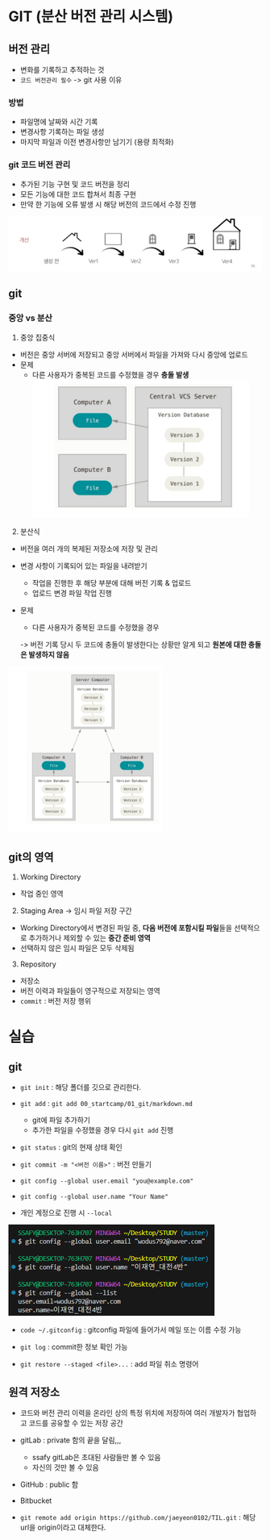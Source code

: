 # GIT (분산 버전 관리 시스템)

## 버전 관리
- 변화를 기록하고 추적하는 것
- `코드 버전관리 필수` -> git 사용 이유

### 방법
- 파일명에 날짜와 시간 기록
- 변경사항 기록하는 파일 생성
- 마지막 파일과 이전 변경사항만 남기기 (용량 최적화)

### git 코드 버전 관리
- 추가된 기능 구현 및 코드 버전을 정리
- 모든 기능에 대한 코드 합쳐서 최종 구현
- 만약 한 기능에 오류 발생 시 해당 버전의 코드에서 수정 진행

![alt text](image\image.png)

## git
### 중앙 vs 분산
1. 중앙 집중식
- 버전은 중앙 서버에 저장되고 중앙 서버에서 파일을 가져와 다시 중앙에 업로드
- 문제 
  - 다른 사용자가 중복된 코드를 수정했을 경우 **충돌 발생**
![alt text](image\image-1.png)

2. 분산식
- 버전을 여러 개의 복제된 저장소에 저장 및 관리
- 변경 사항이 기록되어 있는 파일을 내려받기
  - 작업을 진행한 후 해당 부분에 대해 버전 기록 & 업로드
  - 업로드 변경 파일 작업 진행 
- 문제 
  - 다른 사용자가 중복된 코드를 수정했을 경우 

  -> 버전 기록 당시 두 코드에 충돌이 발생한다는 상황만 알게 되고 **원본에 대한 충돌은 발생하지 않음**

![alt text](image\image-2.png)

## git의 영역
1. Working Directory
  - 작업 중인 영역
2. Staging Area -> 임시 파일 저장 구간
  - Working Directory에서 변경된 파일 중, **다음 버전에 포함시킬 파일**들을 선택적으로 추가하거나 제외할 수 있는 **중간 준비 영역**
  - 선택하지 않은 임시 파일은 모두 삭제됨
3. Repository
  - 저장소
  - 버전 이력과 파일들이 영구적으로 저장되는 영역
  - `commit` : 버전 저장 행위





# 실습
## git
- `git init` : 해당 폴더를 깃으로 관리한다. 
- `git add` : `git add 00_startcamp/01_git/markdown.md `
  - git에 파일 추가하기 
  - 추가한 파일을 수정했을 경우 다시 `git add` 진행

- `git status` : git의 현재 상태 확인

- `git commit -m "<버전 이름>"` : 버전 만들기  
- `git config --global user.email "you@example.com"`
- `git config --global user.name "Your Name"`
- 개인 계정으로 진행 시 `--local`

![alt text](image\image-3.png)

- `code ~/.gitconfig` : gitconfig 파일에 들어가서 메일 또는 이름 수정 가능

- `git log` : commit한 정보 확인 가능

- `git restore --staged <file>...` : add 파일 취소 명령어

## 원격 저장소
- 코드와 버전 관리 이력을 온라인 상의 특정 위치에 저장하여 여러 개발자가 협업하고 코드를 공유할 수 있는 저장 공간

- gitLab : private 함의 끝을 달림,,, 
  - ssafy gitLab은 초대된 사람들만 볼 수 있음
  - 자신의 것만 볼 수 있음
- GitHub : public 함
- Bitbucket

- `git remote add origin https://github.com/jaeyeon0102/TIL.git` : 해당 url을 origin이라고 대체한다.

